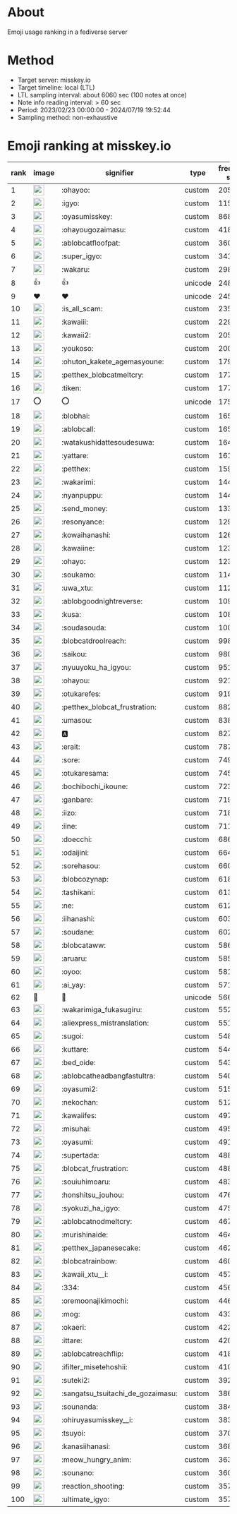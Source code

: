 # About
Emoji usage ranking in a fediverse server

# Method
- Target server: misskey.io
- Target timeline: local (LTL)
- LTL sampling interval: about 6060 sec (100 notes at once)
- Note info reading interval: > 60 sec
- Period: 2023/02/23 00:00:00 - 2024/07/19 19:52:44 
- Sampling method: non-exhaustive

# Emoji ranking at misskey.io

|rank|image|signifier|type|frequency score|
|----|----|----|----|----|
|1|<img height="24" src="https://misskey.io/emoji/ohayoo.webp">|:ohayoo:|custom|205720|
|2|<img height="24" src="https://misskey.io/emoji/igyo.webp">|:igyo:|custom|115214|
|3|<img height="24" src="https://misskey.io/emoji/oyasumisskey.webp">|:oyasumisskey:|custom|86809|
|4|<img height="24" src="https://misskey.io/emoji/ohayougozaimasu.webp">|:ohayougozaimasu:|custom|41829|
|5|<img height="24" src="https://misskey.io/emoji/ablobcatfloofpat.webp">|:ablobcatfloofpat:|custom|36089|
|6|<img height="24" src="https://misskey.io/emoji/super_igyo.webp">|:super_igyo:|custom|34152|
|7|<img height="24" src="https://misskey.io/emoji/wakaru.webp">|:wakaru:|custom|29887|
|8|👍|👍|unicode|24863|
|9|❤|❤|unicode|24521|
|10|<img height="24" src="https://misskey.io/emoji/is_all_scam.webp">|:is_all_scam:|custom|23573|
|11|<img height="24" src="https://misskey.io/emoji/kawaiii.webp">|:kawaiii:|custom|22944|
|12|<img height="24" src="https://misskey.io/emoji/kawaii2.webp">|:kawaii2:|custom|20517|
|13|<img height="24" src="https://misskey.io/emoji/youkoso.webp">|:youkoso:|custom|20007|
|14|<img height="24" src="https://misskey.io/emoji/ohuton_kakete_agemasyoune.webp">|:ohuton_kakete_agemasyoune:|custom|17947|
|15|<img height="24" src="https://misskey.io/emoji/petthex_blobcatmeltcry.webp">|:petthex_blobcatmeltcry:|custom|17798|
|16|<img height="24" src="https://misskey.io/emoji/tiken.webp">|:tiken:|custom|17712|
|17|⭕|⭕|unicode|17502|
|18|<img height="24" src="https://misskey.io/emoji/blobhai.webp">|:blobhai:|custom|16584|
|19|<img height="24" src="https://misskey.io/emoji/ablobcall.webp">|:ablobcall:|custom|16502|
|20|<img height="24" src="https://misskey.io/emoji/watakushidattesoudesuwa.webp">|:watakushidattesoudesuwa:|custom|16419|
|21|<img height="24" src="https://misskey.io/emoji/yattare.webp">|:yattare:|custom|16188|
|22|<img height="24" src="https://misskey.io/emoji/petthex.webp">|:petthex:|custom|15909|
|23|<img height="24" src="https://misskey.io/emoji/wakarimi.webp">|:wakarimi:|custom|14445|
|24|<img height="24" src="https://misskey.io/emoji/nyanpuppu.webp">|:nyanpuppu:|custom|14400|
|25|<img height="24" src="https://misskey.io/emoji/send_money.webp">|:send_money:|custom|13304|
|26|<img height="24" src="https://misskey.io/emoji/resonyance.webp">|:resonyance:|custom|12973|
|27|<img height="24" src="https://misskey.io/emoji/kowaihanashi.webp">|:kowaihanashi:|custom|12626|
|28|<img height="24" src="https://misskey.io/emoji/kawaiine.webp">|:kawaiine:|custom|12378|
|29|<img height="24" src="https://misskey.io/emoji/ohayo.webp">|:ohayo:|custom|12353|
|30|<img height="24" src="https://misskey.io/emoji/soukamo.webp">|:soukamo:|custom|11470|
|31|<img height="24" src="https://misskey.io/emoji/uwa_xtu.webp">|:uwa_xtu:|custom|11297|
|32|<img height="24" src="https://misskey.io/emoji/ablobgoodnightreverse.webp">|:ablobgoodnightreverse:|custom|10947|
|33|<img height="24" src="https://misskey.io/emoji/kusa.webp">|:kusa:|custom|10888|
|34|<img height="24" src="https://misskey.io/emoji/soudasouda.webp">|:soudasouda:|custom|10075|
|35|<img height="24" src="https://misskey.io/emoji/blobcatdroolreach.webp">|:blobcatdroolreach:|custom|9983|
|36|<img height="24" src="https://misskey.io/emoji/saikou.webp">|:saikou:|custom|9803|
|37|<img height="24" src="https://misskey.io/emoji/nyuuyoku_ha_igyou.webp">|:nyuuyoku_ha_igyou:|custom|9510|
|38|<img height="24" src="https://misskey.io/emoji/ohayou.webp">|:ohayou:|custom|9219|
|39|<img height="24" src="https://misskey.io/emoji/otukarefes.webp">|:otukarefes:|custom|9190|
|40|<img height="24" src="https://misskey.io/emoji/petthex_blobcat_frustration.webp">|:petthex_blobcat_frustration:|custom|8827|
|41|<img height="24" src="https://misskey.io/emoji/umasou.webp">|:umasou:|custom|8381|
|42|<img height="24" src="https://misskey.io/emoji/a.webp">|:a:|custom|8275|
|43|<img height="24" src="https://misskey.io/emoji/erait.webp">|:erait:|custom|7878|
|44|<img height="24" src="https://misskey.io/emoji/sore.webp">|:sore:|custom|7498|
|45|<img height="24" src="https://misskey.io/emoji/otukaresama.webp">|:otukaresama:|custom|7453|
|46|<img height="24" src="https://misskey.io/emoji/bochibochi_ikoune.webp">|:bochibochi_ikoune:|custom|7232|
|47|<img height="24" src="https://misskey.io/emoji/ganbare.webp">|:ganbare:|custom|7193|
|48|<img height="24" src="https://misskey.io/emoji/iizo.webp">|:iizo:|custom|7185|
|49|<img height="24" src="https://misskey.io/emoji/iine.webp">|:iine:|custom|7111|
|50|<img height="24" src="https://misskey.io/emoji/doecchi.webp">|:doecchi:|custom|6865|
|51|<img height="24" src="https://misskey.io/emoji/odaijini.webp">|:odaijini:|custom|6641|
|52|<img height="24" src="https://misskey.io/emoji/sorehasou.webp">|:sorehasou:|custom|6604|
|53|<img height="24" src="https://misskey.io/emoji/blobcozynap.webp">|:blobcozynap:|custom|6184|
|54|<img height="24" src="https://misskey.io/emoji/tashikani.webp">|:tashikani:|custom|6133|
|55|<img height="24" src="https://misskey.io/emoji/ne.webp">|:ne:|custom|6120|
|56|<img height="24" src="https://misskey.io/emoji/iihanashi.webp">|:iihanashi:|custom|6031|
|57|<img height="24" src="https://misskey.io/emoji/soudane.webp">|:soudane:|custom|6022|
|58|<img height="24" src="https://misskey.io/emoji/blobcataww.webp">|:blobcataww:|custom|5863|
|59|<img height="24" src="https://misskey.io/emoji/aruaru.webp">|:aruaru:|custom|5853|
|60|<img height="24" src="https://misskey.io/emoji/oyoo.webp">|:oyoo:|custom|5810|
|61|<img height="24" src="https://misskey.io/emoji/ai_yay.webp">|:ai_yay:|custom|5716|
|62|🎉|🎉|unicode|5668|
|63|<img height="24" src="https://misskey.io/emoji/wakarimiga_fukasugiru.webp">|:wakarimiga_fukasugiru:|custom|5527|
|64|<img height="24" src="https://misskey.io/emoji/aliexpress_mistranslation.webp">|:aliexpress_mistranslation:|custom|5512|
|65|<img height="24" src="https://misskey.io/emoji/sugoi.webp">|:sugoi:|custom|5483|
|66|<img height="24" src="https://misskey.io/emoji/kuttare.webp">|:kuttare:|custom|5447|
|67|<img height="24" src="https://misskey.io/emoji/bed_oide.webp">|:bed_oide:|custom|5432|
|68|<img height="24" src="https://misskey.io/emoji/ablobcatheadbangfastultra.webp">|:ablobcatheadbangfastultra:|custom|5406|
|69|<img height="24" src="https://misskey.io/emoji/oyasumi2.webp">|:oyasumi2:|custom|5153|
|70|<img height="24" src="https://misskey.io/emoji/nekochan.webp">|:nekochan:|custom|5123|
|71|<img height="24" src="https://misskey.io/emoji/kawaiifes.webp">|:kawaiifes:|custom|4971|
|72|<img height="24" src="https://misskey.io/emoji/misuhai.webp">|:misuhai:|custom|4951|
|73|<img height="24" src="https://misskey.io/emoji/oyasumi.webp">|:oyasumi:|custom|4911|
|74|<img height="24" src="https://misskey.io/emoji/supertada.webp">|:supertada:|custom|4887|
|75|<img height="24" src="https://misskey.io/emoji/blobcat_frustration.webp">|:blobcat_frustration:|custom|4886|
|76|<img height="24" src="https://misskey.io/emoji/souiuhimoaru.webp">|:souiuhimoaru:|custom|4834|
|77|<img height="24" src="https://misskey.io/emoji/honshitsu_jouhou.webp">|:honshitsu_jouhou:|custom|4765|
|78|<img height="24" src="https://misskey.io/emoji/syokuzi_ha_igyo.webp">|:syokuzi_ha_igyo:|custom|4755|
|79|<img height="24" src="https://misskey.io/emoji/ablobcatnodmeltcry.webp">|:ablobcatnodmeltcry:|custom|4673|
|80|<img height="24" src="https://misskey.io/emoji/murishinaide.webp">|:murishinaide:|custom|4646|
|81|<img height="24" src="https://misskey.io/emoji/petthex_japanesecake.webp">|:petthex_japanesecake:|custom|4620|
|82|<img height="24" src="https://misskey.io/emoji/blobcatrainbow.webp">|:blobcatrainbow:|custom|4602|
|83|<img height="24" src="https://misskey.io/emoji/kawaii_xtu__i.webp">|:kawaii_xtu__i:|custom|4571|
|84|<img height="24" src="https://misskey.io/emoji/334.webp">|:334:|custom|4564|
|85|<img height="24" src="https://misskey.io/emoji/oremoonajikimochi.webp">|:oremoonajikimochi:|custom|4468|
|86|<img height="24" src="https://misskey.io/emoji/mog.webp">|:mog:|custom|4339|
|87|<img height="24" src="https://misskey.io/emoji/okaeri.webp">|:okaeri:|custom|4226|
|88|<img height="24" src="https://misskey.io/emoji/ittare.webp">|:ittare:|custom|4202|
|89|<img height="24" src="https://misskey.io/emoji/ablobcatreachflip.webp">|:ablobcatreachflip:|custom|4187|
|90|<img height="24" src="https://misskey.io/emoji/ifilter_misetehoshii.webp">|:ifilter_misetehoshii:|custom|4109|
|91|<img height="24" src="https://misskey.io/emoji/suteki2.webp">|:suteki2:|custom|3923|
|92|<img height="24" src="https://misskey.io/emoji/sangatsu_tsuitachi_de_gozaimasu.webp">|:sangatsu_tsuitachi_de_gozaimasu:|custom|3862|
|93|<img height="24" src="https://misskey.io/emoji/sounanda.webp">|:sounanda:|custom|3842|
|94|<img height="24" src="https://misskey.io/emoji/ohiruyasumisskey__i.webp">|:ohiruyasumisskey__i:|custom|3833|
|95|<img height="24" src="https://misskey.io/emoji/tsuyoi.webp">|:tsuyoi:|custom|3707|
|96|<img height="24" src="https://misskey.io/emoji/kanasiihanasi.webp">|:kanasiihanasi:|custom|3687|
|97|<img height="24" src="https://misskey.io/emoji/meow_hungry_anim.webp">|:meow_hungry_anim:|custom|3630|
|98|<img height="24" src="https://misskey.io/emoji/sounano.webp">|:sounano:|custom|3607|
|99|<img height="24" src="https://misskey.io/emoji/reaction_shooting.webp">|:reaction_shooting:|custom|3576|
|100|<img height="24" src="https://misskey.io/emoji/ultimate_igyo.webp">|:ultimate_igyo:|custom|3570|

